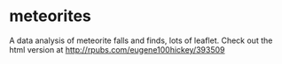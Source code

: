# meteorites
A data analysis of meteorite falls and finds, lots of leaflet. Check out the html version at http://rpubs.com/eugene100hickey/393509
